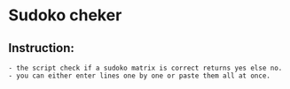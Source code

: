 # Sudoko cheker

## Instruction:
	- the script check if a sudoko matrix is correct returns yes else no.
	- you can either enter lines one by one or paste them all at once.

